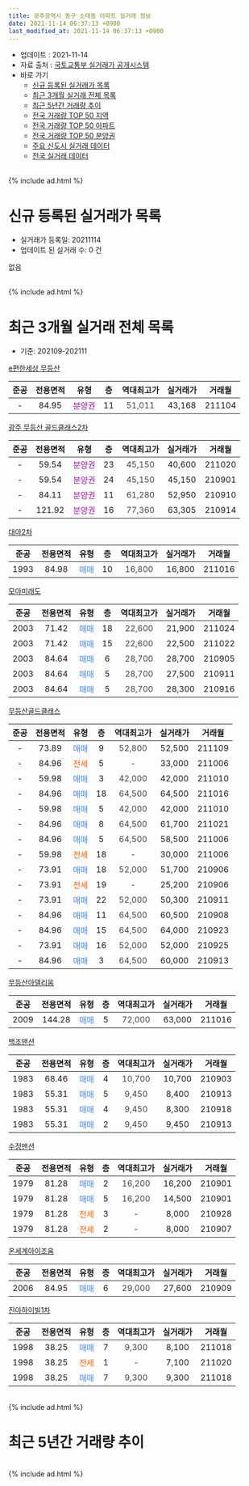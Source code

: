 ```yaml
---
title: 광주광역시 동구 소태동 아파트 실거래 정보
date: 2021-11-14 06:37:13 +0900
last_modified_at: 2021-11-14 06:37:13 +0900
---
```


* 업데이트 : 2021-11-14
* 자료 출처 : [국토교통부 실거래가 공개시스템](http://rt.molit.go.kr)
* 바로 가기
    * [신규 등록된 실거래가 목록](#신규-등록된-실거래가-목록)
    * [최근 3개월 실거래 전체 목록](#최근-3개월-실거래-전체-목록)
    * [최근 5년간 거래량 추이](#최근-5년간-거래량-추이)
    * [전국 거래량 TOP 50 지역](https://inasie.github.io/apt-trade-info/최근-3개월-전국에서-가장-거래가-많이-발생한-지역)
    * [전국 거래량 TOP 50 아파트](https://inasie.github.io/apt-trade-info/최근-3개월-전국에서-가장-거래가-많이-발생한-아파트)
    * [전국 거래량 TOP 50 분양권](https://inasie.github.io/apt-trade-info/최근-3개월-전국에서-가장-거래가-많이-발생한-분양권)
    * [주요 신도시 실거래 데이터](https://inasie.github.io/apt-trade-info/주요-신도시)
    * [전국 실거래 데이터](https://inasie.github.io/apt-trade-info/전국)
<br>
{% include ad.html %}
<br>

# 신규 등록된 실거래가 목록
* 실거래가 등록일: 20211114
* 업데이트 된 실거래 수: 0 건

없음

<br>
{% include ad.html %}
<br>

# 최근 3개월 실거래 전체 목록
* 기준: 202109-202111


[e편한세상 무등산](https://search.naver.com/search.naver?query=%EA%B4%91%EC%A3%BC%EA%B4%91%EC%97%AD%EC%8B%9C+%EB%8F%99%EA%B5%AC+%EC%86%8C%ED%83%9C%EB%8F%99+e%ED%8E%B8%ED%95%9C%EC%84%B8%EC%83%81+%EB%AC%B4%EB%93%B1%EC%82%B0)

|준공|전용면적|유형|층|역대최고가|실거래가|거래월|
|:---:|:---:|:---:|:---:|:---:|:---:|:---:|
|-|84.95|<span style="color:#9C11A5">분양권</span>|11|<span style="color:#444444">51,011</span>|43,168|211104|

[광주 무등산 골드클래스2차](https://search.naver.com/search.naver?query=%EA%B4%91%EC%A3%BC%EA%B4%91%EC%97%AD%EC%8B%9C+%EB%8F%99%EA%B5%AC+%EC%86%8C%ED%83%9C%EB%8F%99+%EA%B4%91%EC%A3%BC+%EB%AC%B4%EB%93%B1%EC%82%B0+%EA%B3%A8%EB%93%9C%ED%81%B4%EB%9E%98%EC%8A%A42%EC%B0%A8)

|준공|전용면적|유형|층|역대최고가|실거래가|거래월|
|:---:|:---:|:---:|:---:|:---:|:---:|:---:|
|-|59.54|<span style="color:#9C11A5">분양권</span>|23|<span style="color:#444444">45,150</span>|40,600|211020|
|-|59.54|<span style="color:#9C11A5">분양권</span>|24|<span style="color:#444444">45,150</span>|45,150|210901|
|-|84.11|<span style="color:#9C11A5">분양권</span>|11|<span style="color:#444444">61,280</span>|52,950|210910|
|-|121.92|<span style="color:#9C11A5">분양권</span>|16|<span style="color:#444444">77,360</span>|63,305|210914|

[대아2차](https://search.naver.com/search.naver?query=%EA%B4%91%EC%A3%BC%EA%B4%91%EC%97%AD%EC%8B%9C+%EB%8F%99%EA%B5%AC+%EC%86%8C%ED%83%9C%EB%8F%99+%EB%8C%80%EC%95%842%EC%B0%A8)

|준공|전용면적|유형|층|역대최고가|실거래가|거래월|
|:---:|:---:|:---:|:---:|:---:|:---:|:---:|
|1993|84.98|<span style="color:#4285f3">매매</span>|10|<span style="color:#444444">16,800</span>|16,800|211016|

[모아미래도](https://search.naver.com/search.naver?query=%EA%B4%91%EC%A3%BC%EA%B4%91%EC%97%AD%EC%8B%9C+%EB%8F%99%EA%B5%AC+%EC%86%8C%ED%83%9C%EB%8F%99+%EB%AA%A8%EC%95%84%EB%AF%B8%EB%9E%98%EB%8F%84)

|준공|전용면적|유형|층|역대최고가|실거래가|거래월|
|:---:|:---:|:---:|:---:|:---:|:---:|:---:|
|2003|71.42|<span style="color:#4285f3">매매</span>|18|<span style="color:#444444">22,600</span>|21,900|211024|
|2003|71.42|<span style="color:#4285f3">매매</span>|15|<span style="color:#444444">22,600</span>|22,500|211022|
|2003|84.64|<span style="color:#4285f3">매매</span>|6|<span style="color:#444444">28,700</span>|28,700|210905|
|2003|84.64|<span style="color:#4285f3">매매</span>|5|<span style="color:#444444">28,700</span>|27,500|210911|
|2003|84.64|<span style="color:#4285f3">매매</span>|5|<span style="color:#444444">28,700</span>|28,300|210916|

[무등산골드클래스](https://search.naver.com/search.naver?query=%EA%B4%91%EC%A3%BC%EA%B4%91%EC%97%AD%EC%8B%9C+%EB%8F%99%EA%B5%AC+%EC%86%8C%ED%83%9C%EB%8F%99+%EB%AC%B4%EB%93%B1%EC%82%B0%EA%B3%A8%EB%93%9C%ED%81%B4%EB%9E%98%EC%8A%A4)

|준공|전용면적|유형|층|역대최고가|실거래가|거래월|
|:---:|:---:|:---:|:---:|:---:|:---:|:---:|
|-|73.89|<span style="color:#4285f3">매매</span>|9|<span style="color:#444444">52,800</span>|52,500|211109|
|-|84.96|<span style="color:#ff5a00">전세</span>|5|<span style="color:#444444">-</span>|33,000|211006|
|-|59.98|<span style="color:#4285f3">매매</span>|3|<span style="color:#444444">42,000</span>|42,000|211010|
|-|84.96|<span style="color:#4285f3">매매</span>|18|<span style="color:#444444">64,500</span>|64,500|211016|
|-|59.98|<span style="color:#4285f3">매매</span>|5|<span style="color:#444444">42,000</span>|42,000|211010|
|-|84.96|<span style="color:#4285f3">매매</span>|8|<span style="color:#444444">64,500</span>|61,700|211021|
|-|84.96|<span style="color:#4285f3">매매</span>|5|<span style="color:#444444">64,500</span>|58,500|211006|
|-|59.98|<span style="color:#ff5a00">전세</span>|18|<span style="color:#444444">-</span>|30,000|211006|
|-|73.91|<span style="color:#4285f3">매매</span>|18|<span style="color:#444444">52,000</span>|51,700|210906|
|-|73.91|<span style="color:#ff5a00">전세</span>|19|<span style="color:#444444">-</span>|25,200|210906|
|-|73.91|<span style="color:#4285f3">매매</span>|22|<span style="color:#444444">52,000</span>|50,300|210911|
|-|84.96|<span style="color:#4285f3">매매</span>|11|<span style="color:#444444">64,500</span>|60,500|210908|
|-|84.96|<span style="color:#4285f3">매매</span>|15|<span style="color:#444444">64,500</span>|64,000|210923|
|-|73.91|<span style="color:#4285f3">매매</span>|16|<span style="color:#444444">52,000</span>|52,000|210925|
|-|84.96|<span style="color:#4285f3">매매</span>|3|<span style="color:#444444">64,500</span>|60,000|210913|

[무등산아델리움](https://search.naver.com/search.naver?query=%EA%B4%91%EC%A3%BC%EA%B4%91%EC%97%AD%EC%8B%9C+%EB%8F%99%EA%B5%AC+%EC%86%8C%ED%83%9C%EB%8F%99+%EB%AC%B4%EB%93%B1%EC%82%B0%EC%95%84%EB%8D%B8%EB%A6%AC%EC%9B%80)

|준공|전용면적|유형|층|역대최고가|실거래가|거래월|
|:---:|:---:|:---:|:---:|:---:|:---:|:---:|
|2009|144.28|<span style="color:#4285f3">매매</span>|5|<span style="color:#444444">72,000</span>|63,000|211016|

[백조맨션](https://search.naver.com/search.naver?query=%EA%B4%91%EC%A3%BC%EA%B4%91%EC%97%AD%EC%8B%9C+%EB%8F%99%EA%B5%AC+%EC%86%8C%ED%83%9C%EB%8F%99+%EB%B0%B1%EC%A1%B0%EB%A7%A8%EC%85%98)

|준공|전용면적|유형|층|역대최고가|실거래가|거래월|
|:---:|:---:|:---:|:---:|:---:|:---:|:---:|
|1983|68.46|<span style="color:#4285f3">매매</span>|4|<span style="color:#444444">10,700</span>|10,700|210903|
|1983|55.31|<span style="color:#4285f3">매매</span>|5|<span style="color:#444444">9,450</span>|8,400|210913|
|1983|55.31|<span style="color:#4285f3">매매</span>|4|<span style="color:#444444">9,450</span>|8,300|210918|
|1983|55.31|<span style="color:#4285f3">매매</span>|2|<span style="color:#444444">9,450</span>|9,450|210913|

[수정맨션](https://search.naver.com/search.naver?query=%EA%B4%91%EC%A3%BC%EA%B4%91%EC%97%AD%EC%8B%9C+%EB%8F%99%EA%B5%AC+%EC%86%8C%ED%83%9C%EB%8F%99+%EC%88%98%EC%A0%95%EB%A7%A8%EC%85%98)

|준공|전용면적|유형|층|역대최고가|실거래가|거래월|
|:---:|:---:|:---:|:---:|:---:|:---:|:---:|
|1979|81.28|<span style="color:#4285f3">매매</span>|2|<span style="color:#444444">16,200</span>|16,200|210901|
|1979|81.28|<span style="color:#4285f3">매매</span>|5|<span style="color:#444444">16,200</span>|14,500|210901|
|1979|81.28|<span style="color:#ff5a00">전세</span>|3|<span style="color:#444444">-</span>|8,000|210928|
|1979|81.28|<span style="color:#ff5a00">전세</span>|2|<span style="color:#444444">-</span>|8,000|210907|

[온세계아이조움](https://search.naver.com/search.naver?query=%EA%B4%91%EC%A3%BC%EA%B4%91%EC%97%AD%EC%8B%9C+%EB%8F%99%EA%B5%AC+%EC%86%8C%ED%83%9C%EB%8F%99+%EC%98%A8%EC%84%B8%EA%B3%84%EC%95%84%EC%9D%B4%EC%A1%B0%EC%9B%80)

|준공|전용면적|유형|층|역대최고가|실거래가|거래월|
|:---:|:---:|:---:|:---:|:---:|:---:|:---:|
|2006|84.95|<span style="color:#4285f3">매매</span>|6|<span style="color:#444444">29,000</span>|27,600|210909|

[진아하이빌1차](https://search.naver.com/search.naver?query=%EA%B4%91%EC%A3%BC%EA%B4%91%EC%97%AD%EC%8B%9C+%EB%8F%99%EA%B5%AC+%EC%86%8C%ED%83%9C%EB%8F%99+%EC%A7%84%EC%95%84%ED%95%98%EC%9D%B4%EB%B9%8C1%EC%B0%A8)

|준공|전용면적|유형|층|역대최고가|실거래가|거래월|
|:---:|:---:|:---:|:---:|:---:|:---:|:---:|
|1998|38.25|<span style="color:#4285f3">매매</span>|7|<span style="color:#444444">9,300</span>|8,100|211018|
|1998|38.25|<span style="color:#ff5a00">전세</span>|1|<span style="color:#444444">-</span>|7,100|211020|
|1998|38.25|<span style="color:#4285f3">매매</span>|7|<span style="color:#444444">9,300</span>|9,300|211018|


<br>
{% include ad.html %}
<br>

# 최근 5년간 거래량 추이


<div style="width:100%;">
    <canvas id="deal_progress" height="200"></canvas>
</div>

<script>
new Chart(document.getElementById("deal_progress"), {
    type: 'line',
    data: {
        labels: ['201611','201612','201701','201702','201703','201704','201705','201706','201707','201708','201709','201710','201711','201712','201801','201802','201803','201804','201805','201806','201807','201808','201809','201810','201811','201812','201901','201902','201903','201904','201905','201906','201907','201908','201909','201910','201911','201912','202001','202002','202003','202004','202005','202006','202007','202008','202009','202010','202011','202012','202101','202102','202103','202104','202105','202106','202107','202108','202109','202110','202111'],
        datasets: [{
            label: '매매',
            pointRadius: 1,
            data: [9, 12, 7, 7, 9, 11, 7, 12, 10, 14, 9, 9, 10, 6, 29, 22, 26, 14, 17, 33, 35, 32, 39, 13, 10, 10, 5, 12, 12, 4, 9, 30, 9, 7, 9, 10, 4, 9, 10, 129, 42, 16, 24, 17, 22, 22, 26, 33, 60, 54, 14, 22, 22, 24, 20, 17, 11, 8, 19, 12, 2],
            borderColor: "rgba(255, 201, 14, 1)",
            backgroundColor: "rgba(255, 201, 14, 0.5)",
            fill: false,
            lineTension: 0
        },{
            label: '전월세',
            pointRadius: 1,
            data: [2, 2, 2, 9, 2, 1, 3, 1, 1, 4, 5, 1, 1, 4, 3, 0, 1, 2, 3, 4, 4, 5, 1, 2, 5, 3, 11, 12, 9, 4, 7, 5, 6, 4, 3, 5, 2, 5, 2, 3, 4, 1, 1, 2, 7, 14, 7, 11, 13, 8, 9, 6, 11, 14, 9, 4, 3, 6, 3, 3, 0],
            borderColor: "rgba(0, 141, 185, 1)",
            backgroundColor: "rgba(0, 141, 185, 0.5)",
            fill: false,
            lineTension: 0
        }
        ]
    },
    options: {
        responsive: true,
        title: {
            display: false
        },
        tooltips: {
            mode: 'index',
            intersect: false
        },
        hover: {
            mode: 'nearest',
            intersect: true
        },
        scales: {
            xAxes: [{
                display: true,
                scaleLabel: {
                    display: true,
                    labelString: '년/월'
                }
            }],
            yAxes: [{
                display: true,
                ticks: {
                    suggestedMin: 0,
                },
                scaleLabel: {
                    display: true,
                    labelString: '실거래 수'
                }
            }]
        }
    }
});

</script>


<br>
{% include ad.html %}
<br>

